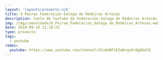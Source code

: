 ```yaml
---
layout: 'layouts/proxecto.njk'
title: O Peirao Federación Galega de Redeiras Artesás
description: Canle de YouTube da Federación Galega de Redeiras Artesás O Peirao.
img: /img/comunidade/O_Peirao_Federacion_Galega_de_Redeiras_Artesas.webp
date: 2018-09-18 11:18:23
type: proxecto
tags:
  - youtube
redes:
  youtube: https://www.youtube.com/channel/UCzAdRFtKIwNrqi6r8gQXeCQ
---
```

